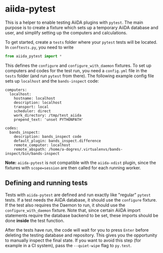 # aiida-pytest

This is a helper to enable testing AiiDA plugins with ``pytest``. The main purpose is to create a fixture which sets up a temporary AiiDA database and user, and simplify setting up the computers and calculations.

To get started, create a ``tests`` folder where your ``pytest`` tests will be located. In ``conftests.py``, you need to write

```python
from aiida_pytest import *
```

This defines the ``configure`` and ``configure_with_daemon`` fixtures. To set up computers and codes for the test run, you need a ``config.yml`` file in the ``tests`` folder (and run ``pytest`` from there). The following example config file sets up ``localhost`` and the ``bands-inspect`` code:

```
computers:
  localhost:
    hostname: localhost
    description: localhost
    transport: local
    scheduler: direct
    work_directory: /tmp/test_aiida
    prepend_text: 'unset PYTHONPATH'

codes:
  bands_inspect:
    description: bands_inspect code
    default_plugin: bands_inspect.difference
    remote_computer: localhost
    remote_abspath: /home/a-dogres/.virtualenvs/bands-inspect/bin/bands-inspect
```

**Note:** ``aiida-pytest`` is not compatible with the ``aiida-xdist`` plugin, since the fixtures with ``scope=session`` are then called for each running worker.

## Defining and running tests

Tests with ``aiida-pytest`` are defined and run exactly like "regular" ``pytest`` tests. If a test needs the AiiDA database, it should use the ``configure`` fixture. If the test also requires the Daemon to run, it should use the ``configure_with_daemon`` fixture. Note that, since certain AiiDA import statements require the database backend to be set, these imports should be done **inside** the test function.

After the tests have run, the code will wait for you to press ``Enter`` before deleting the testing database and repository. This gives you the opportunity to manually inspect the final state. If you want to avoid this step (for example in a CI system), pass the ``--quiet-wipe`` flag to ``py.test``.
